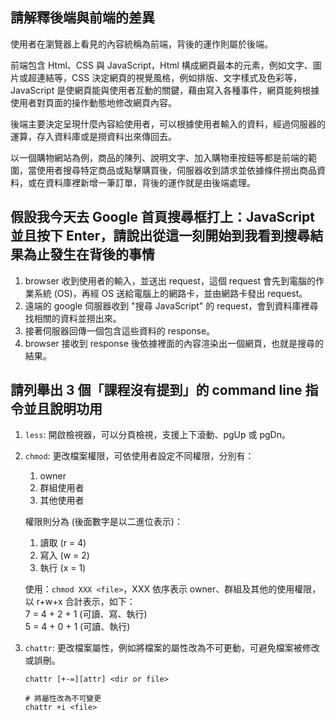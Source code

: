 ## 請解釋後端與前端的差異

使用者在瀏覽器上看見的內容統稱為前端，背後的運作則屬於後端。

前端包含 Html、CSS 與 JavaScript，Html 構成網頁最本的元素，例如文字、圖片或超連結等，CSS 決定網頁的視覺風格，例如排版、文字樣式及色彩等，JavaScript 是使網頁能與使用者互動的關鍵，藉由寫入各種事件，網頁能夠根據使用者對頁面的操作動態地修改網頁內容。

後端主要決定呈現什麼內容給使用者，可以根據使用者輸入的資料，經過伺服器的運算，存入資料庫或是撈資料出來傳回去。

以一個購物網站為例，商品的陳列、說明文字、加入購物車按鈕等都是前端的範圍，當使用者搜尋特定商品或點擊購買後，伺服器收到請求並依據條件撈出商品資料，或在資料庫裡新增一筆訂單，背後的運作就是由後端處理。

## 假設我今天去 Google 首頁搜尋框打上：JavaScript 並且按下 Enter，請說出從這一刻開始到我看到搜尋結果為止發生在背後的事情

1. browser 收到使用者的輸入，並送出 request，這個 request 會先到電腦的作業系統 (OS)，再經 OS 送給電腦上的網路卡，並由網路卡發出 request。
2. 遠端的 google 伺服器收到 "搜尋 JavaScript" 的 request，會到資料庫裡尋找相關的資料並撈出來。
3. 接著伺服器回傳一個包含這些資料的 response。
4. browser 接收到 response 後依據裡面的內容渲染出一個網頁，也就是搜尋的結果。

## 請列舉出 3 個「課程沒有提到」的 command line 指令並且說明功用

1. `less`: 開啟檢視器，可以分頁檢視，支援上下滾動、pgUp 或 pgDn。

2. `chmod`: 更改檔案權限，可依使用者設定不同權限，分別有：
    1. owner
    2. 群組使用者
    3. 其他使用者

    權限則分為 (後面數字是以二進位表示)：
    1. 讀取 (r = 4)
    2. 寫入 (w = 2)
    3. 執行 (x = 1)

    使用：`chmod XXX <file>`，XXX 依序表示 owner、群組及其他的使用權限，以 r+w+x 合計表示，如下：  
    7 = 4 + 2 + 1 (可讀、寫、執行)  
    5 = 4 + 0 + 1 (可讀、執行)

3. `chattr`: 更改檔案屬性，例如將檔案的屬性改為不可更動，可避免檔案被修改或誤刪。

    ```bash=
    chattr [+-=][attr] <dir or file>

    # 將屬性改為不可變更
    chattr +i <file>
    ```
